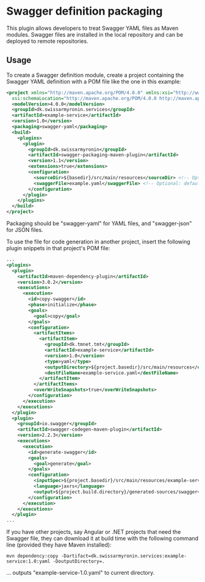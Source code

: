 # Swagger definition packaging

This plugin allows developers to treat Swagger YAML files as Maven modules. Swagger files are installed in the local repository and can be deployed to remote repositories.

<!--
To use, make sure you add the Sonatype repository to either your settings or your POM:

```xml
<pluginRepositories>
	<pluginRepository>
		<snapshots>
			<enabled>false</enabled>
		</snapshots>
		<id>central</id>
		<name>sonatype-plugins-release</name>
		<url>https://oss.sonatype.org/content/repositories/releases</url>
	</pluginRepository>
	<pluginRepository>
		<snapshots />
		<id>snapshots</id>
		<name>sonatype-plugins-snapshot</name>
		<url>https://oss.sonatype.org/content/repositories/snapshots</url>
	</pluginRepository>
</pluginRepositories>
```
-->

## Usage

To create a Swagger definition module, create a project containing the Swagger YAML definition with a POM file like the one in this example:

```xml
<project xmlns="http://maven.apache.org/POM/4.0.0" xmlns:xsi="http://www.w3.org/2001/XMLSchema-instance"
  xsi:schemaLocation="http://maven.apache.org/POM/4.0.0 http://maven.apache.org/xsd/maven-4.0.0.xsd">
  <modelVersion>4.0.0</modelVersion>
  <groupId>dk.swissarmyronin.services</groupId>
  <artifactId>example-service</artifactId>
  <version>1.0</version>
  <packaging>swagger-yaml</packaging>
  <build>
    <plugins>
      <plugin>
        <groupId>dk.swissarmyronin</groupId>
        <artifactId>swagger-packaging-maven-plugin</artifactId>
        <version>1.1</version>
        <extensions>true</extensions>
        <configuration>
          <sourceDir>${basedir}/src/main/resources</sourceDir> <!-- Optional: defaults to ${project.basedir} -->
          <swaggerFile>example.yaml</swaggerFile> <!-- Optional: defaults to "${project.artifactId}.yaml" -->
        </configuration>
      </plugin>
    </plugins>
  </build>
</project>
```

Packaging should be "swagger-yaml" for YAML files, and "swagger-json" for JSON files.

To use the file for code generation in another project, insert the following plugin snippets in that project's POM file:

```xml
...
<plugins>
  <plugin>
    <artifactId>maven-dependency-plugin</artifactId>
    <version>3.0.2</version>
    <executions>
      <execution>
        <id>copy-swagger</id>
        <phase>initialize</phase>
        <goals>
          <goal>copy</goal>
        </goals>
        <configuration>
          <artifactItems>
            <artifactItem>
              <groupId>dk.tmnet.tmt</groupId>
              <artifactId>example-service</artifactId>
              <version>1.0</version>
              <type>yaml</type>
              <outputDirectory>${project.basedir}/src/main/resources</outputDirectory>
              <destFileName>example-service.yaml</destFileName>
            </artifactItem>
          </artifactItems>
          <overWriteSnapshots>true</overWriteSnapshots>
        </configuration>
      </execution>
    </executions>
  </plugin>
  <plugin>
    <groupId>io.swagger</groupId>
    <artifactId>swagger-codegen-maven-plugin</artifactId>
    <version>2.2.3</version>
    <executions>
      <execution>
        <id>generate-swagger</id>
        <goals>
          <goal>generate</goal>
        </goals>
        <configuration>
          <inputSpec>${project.basedir}/src/main/resources/example-service.yaml</inputSpec>
          <language>jaxrs</language>
          <output>${project.build.directory}/generated-sources/swagger</output>
        </configuration>
      </execution>
    </executions>
  </plugin>
...
```

If you have other projects, say Angular or .NET projects that need the Swagger file, they can download it at build time with the following command line (provided they have Maven installed):

```
mvn dependency:copy -Dartifact=dk.swissarmyronin.services:example-service:1.0:yaml -DoutputDirectory=.
```

... outputs "example-service-1.0.yaml" to current directory.
